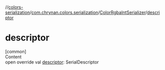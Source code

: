 //[colors-serialization](../../../index.md)/[com.chrynan.colors.serialization](../index.md)/[ColorRgbaIntSerializer](index.md)/[descriptor](descriptor.md)



# descriptor  
[common]  
Content  
open override val [descriptor](descriptor.md): SerialDescriptor  



